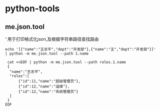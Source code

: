 # python-tools
## me.json.tool 
‘ 用于打印格式化json,及根据字符串路径查找路由

``` shell
echo '[{"name":"王志平","dept":"开发部"},{"name":"王","dept":"开发部"}]' | python -m me.json.tool --path 1.name
```

```shell
 cat <<EOF | python -m me.json.tool --path roles.1.name
 {
  "name":"王志平",
  "roles":[
      {"id":11,"name":"超级管理员"},
      {"id":12,"name":"运维"},
      {"id":12,"name":"系统管理员"}
  ]
 }
EOF
```
